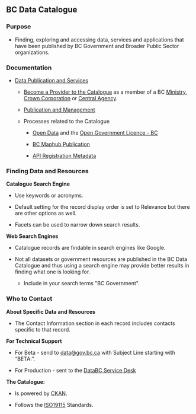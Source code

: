 ## BC Data Catalogue

### Purpose

+ Finding, exploring and accessing data, services and applications that have been published by BC Government and Broader Public Sector organizations.

### Documentation
+ [Data Publication and Services](https://bcgov.github.io/data-publication/)

    - [Become a Provider to the Catalogue](https://bcgov.github.io/data-publication/pages/dps_bcdc_w.html#how-to-become-a-provider-to-the-catalogue) as a member of a BC [Ministry](https://www2.gov.bc.ca/gov/content?id=70177F69BACC46A2B57ED1510B87EF1A), [Crown Corporation](https://www2.gov.bc.ca/gov/content?id=B17B9EFDD85644A892E04988DEF3C67F) or [Central Agency](https://www2.gov.bc.ca/gov/content?id=45752FABF9554E2F92A47D91961ECAC7).

    - [Publication and Management](https://bcgov.github.io/data-publication/pages/dps_bcdc_w.html)

    -  Processes related to the Catalogue
        - [Open Data](https://bcgov.github.io/data-publication/pages/open_data.html) and the [Open Government Licence - BC](https://www2.gov.bc.ca/gov/content?id=A519A56BC2BF44E4A008B33FCF527F61)

        - [BC Maphub Publication](https://bcgov.github.io/data-publication/pages/dps_maphub_w.html)

        - [API Registration Metadata](https://www2.gov.bc.ca/gov/content?id=6A11B0B7F68942169DA661EC07C45DF4)

### Finding Data and Resources

**Catalogue Search Engine**

+ Use keywords or acronyms.

+ Default setting for the record display order is set to Relevance but there are other options as well.

+ Facets can be used to narrow down search results.

**Web Search Engines**

+ Catalogue records are findable in search engines like Google.

+ Not all datasets or government resources are published in the BC Data Catalogue and thus using a search engine may provide better results in finding what one is looking for.

    - Include in your search terms "BC Government".

### Who to Contact

**About Specific Data and Resources**

+ The Contact Information section in each record includes contacts specific to that record.

**For Technical Support**

+ For Beta - send to data@gov.bc.ca with Subject Line starting with “BETA:”.

+ For Production - sent to the [DataBC Service Desk](https://apps.nrs.gov.bc.ca/int/jira/servicedesk/customer/portals)

**The Catalogue:**

+ Is powered by [CKAN](http://ckan.org/).

+ Follows the [ISO19115](https://www.iso.org/standard/53798.html) Standards.
